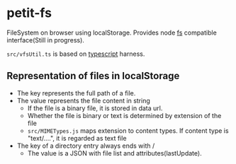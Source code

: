 # petit-fs
FileSystem on browser using localStorage. Provides node [fs](https://nodejs.org/api/fs.html) compatible interface(Still in progress).

`src/vfsUtil.ts` is based on [typescript](https://github.com/microsoft/typescript) harness.

## Representation of files in localStorage

- The key represents the full path of a file. 
- The value represents the file content in string
    - If the file is a binary file, it is stored in data url.
    - Whether the file is binary or text is determined by extension of the file
    - `src/MIMETypes.js` maps extension to content types. If content type is "text/....", it is regarded as text file
- The key of a directory entry always ends with /
    - The value is a JSON with file list and attributes(lastUpdate).
